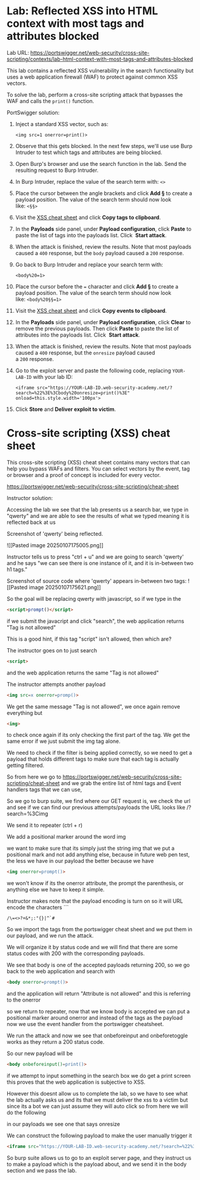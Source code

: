 # Lab: Reflected XSS into HTML context with most tags and attributes blocked
Lab URL:
https://portswigger.net/web-security/cross-site-scripting/contexts/lab-html-context-with-most-tags-and-attributes-blocked


This lab contains a reflected XSS vulnerability in the search functionality but uses a web application firewall (WAF) to protect against common XSS vectors.

To solve the lab, perform a cross-site scripting attack that bypasses the WAF and calls the `print()` function.

PortSwigger solution:
1. Inject a standard XSS vector, such as:
    
    `<img src=1 onerror=print()>`
2. Observe that this gets blocked. In the next few steps, we'll use use Burp Intruder to test which tags and attributes are being blocked.
3. Open Burp's browser and use the search function in the lab. Send the resulting request to Burp Intruder.
4. In Burp Intruder, replace the value of the search term with: `<>`
5. Place the cursor between the angle brackets and click **Add §** to create a payload position. The value of the search term should now look like: `<§§>`
6. Visit the [XSS cheat sheet](https://portswigger.net/web-security/cross-site-scripting/cheat-sheet) and click **Copy tags to clipboard**.
7. In the **Payloads** side panel, under **Payload configuration**, click **Paste** to paste the list of tags into the payloads list. Click  **Start attack**.
8. When the attack is finished, review the results. Note that most payloads caused a `400` response, but the `body` payload caused a `200` response.
9. Go back to Burp Intruder and replace your search term with:
    
    `<body%20=1>`
10. Place the cursor before the `=` character and click **Add §** to create a payload position. The value of the search term should now look like: `<body%20§§=1>`
11. Visit the [XSS cheat sheet](https://portswigger.net/web-security/cross-site-scripting/cheat-sheet) and click **Copy events to clipboard**.
12. In the **Payloads** side panel, under **Payload configuration**, click **Clear** to remove the previous payloads. Then click **Paste** to paste the list of attributes into the payloads list. Click  **Start attack**.
13. When the attack is finished, review the results. Note that most payloads caused a `400` response, but the `onresize` payload caused a `200` response.
14. Go to the exploit server and paste the following code, replacing `YOUR-LAB-ID` with your lab ID:
    
    `<iframe src="https://YOUR-LAB-ID.web-security-academy.net/?search=%22%3E%3Cbody%20onresize=print()%3E" onload=this.style.width='100px'>`
15. Click **Store** and **Deliver exploit to victim**.


# Cross-site scripting (XSS) cheat sheet

This cross-site scripting (XSS) cheat sheet contains many vectors that can help you bypass WAFs and filters. You can select vectors by the event, tag or browser and a proof of concept is included for every vector.

https://portswigger.net/web-security/cross-site-scripting/cheat-sheet


Instructor solution:

Accessing the lab we see that the lab presents us a search bar, we type in "qwerty" and we are able to see the results of what we typed meaning it is reflected back at us

Screenshot of 'qwerty' being reflected.

![[Pasted image 20250107175005.png]]

Instructor tells us to press "ctrl + u" and we are going to search 'qwerty' and he says "we can see there is one instance of it, and it is in-between two h1 tags."

Screenshot of source code where 'qwerty' appears in-between two tags:
![[Pasted image 20250107175621.png]]


So the goal will be replacing qwerty with javascript, so if we type in the 
```html
<script>prompt()</script>
```

if we submit the javacript and click "search", the web application returns "Tag is not allowed"

This is a good hint, if this tag "script" isn't allowed, then which are? 

The instructor goes on to just search

```html
<script>
```

and the web application returns the same "Tag is not allowed"

The instructor attempts another payload

```html
<img src=x onerror=promp()>
```

We get the same message "Tag is not allowed", we once again remove everything but 

```html
<img>
```

to check once again if its only checking the first part of the tag. We get the same error if we just submit the img tag alone.

We need to check if the filter is being applied correctly, so we need to get a payload that holds different tags to make sure that each tag is actually getting filtered. 

So from here we go to https://portswigger.net/web-security/cross-site-scripting/cheat-sheet and we grab the entire list of html tags and Event handlers tags that we can use, 

So we go to burp suite, we find where our GET request is, we check the url and see if we can find our previous attempts/payloads the URL looks like /?search=%3Cimg

We send it to repeater (ctrl + r)

We add a positional marker around the word img 

we want to make sure that its simply just the string img that we put a positional mark and not add anything else, because in future web pen test, the less we have in our payload the better because we have 

```html
<img onerror=prompt()>
```
we won't know if its the onerror attribute, the prompt the parenthesis, or anything else we have to keep it simple.

Instructor makes note that the payload encoding is turn on so it will URL encode the characters ```

```.
/\=<>?+&*;:"{}|^`#
```

So we import the tags from the portswigger cheat sheet and we put them in our payload, and we run the attack. 

We will organize it by status code and we will find that there are some status codes with 200 with the corresponding payloads.

We see that body is one of the accepted payloads returning 200, so we go back to the web application and search with

```html
<body onerror=prompt()>
```

and the application will return "Attribute is not allowed" and this is referring to the onerror

so we return to repeater, now that we know body is accepted we can put a positional marker around onerror and instead of the tags as the payload now we use the event handler from the portswigger cheatsheet. 

We run the attack and now we see that onbeforeinput and onbeforetoggle works as they return a 200 status code.

So our new payload will be 

```html
<body onbeforeinput()=print()>
```

if we attempt to input something in the search box we do get a print screen this proves that the web application is subjective to XSS.

However this doesnt allow us to complete the lab, so we have to see what the lab actually asks us and its that we must deliver the xss to a victim but since its a bot we can just assume they will auto click so from here we will do the following

in our payloads we see one that says onresize

We can construct the following payload to make the user manually trigger it

```html
<iframe src="https://YOUR-LAB-ID.web-security-academy.net/?search=%22%3E%3Cbody%20onresize=print()%3E" onload=this.style.width='1em'>
```

So burp suite allows us to go to an exploit server page, and they instruct us to make a payload which is the payload about, and we send it in the body section and we pass the lab.


